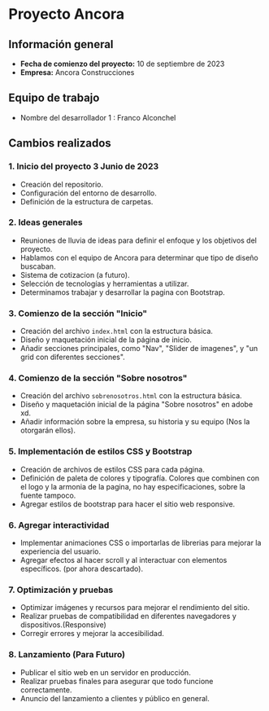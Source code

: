 # Proyecto Ancora

## Información general
- **Fecha de comienzo del proyecto:** 10 de septiembre de 2023
- **Empresa:** Ancora Construcciones

## Equipo de trabajo
- Nombre del desarrollador 1 : Franco Alconchel

## Cambios realizados

### 1. Inicio del proyecto 3 Junio de 2023
- Creación del repositorio.
- Configuración del entorno de desarrollo.
- Definición de la estructura de carpetas.

### 2. Ideas generales
- Reuniones de lluvia de ideas para definir el enfoque y los objetivos del proyecto.
- Hablamos con el equipo de Ancora para determinar que tipo de diseño buscaban.
- Sistema de cotizacion (a futuro).
- Selección de tecnologías y herramientas a utilizar.
- Determinamos trabajar y desarrollar la pagina con Bootstrap.

### 3. Comienzo de la sección "Inicio"
- Creación del archivo `index.html` con la estructura básica.
- Diseño y maquetación inicial de la página de inicio.
- Añadir secciones principales, como "Nav", "Slider de imagenes",  y "un grid con diferentes secciones".

### 4. Comienzo de la sección "Sobre nosotros"
- Creación del archivo `sobrenosotros.html` con la estructura básica.
- Diseño y maquetación inicial de la página "Sobre nosotros" en adobe xd.
- Añadir información sobre la empresa, su historia y su equipo (Nos la otorgarán ellos).

### 5. Implementación de estilos CSS y Bootstrap
- Creación de archivos de estilos CSS para cada página.
- Definición de paleta de colores y tipografía. Colores que combinen con el logo y la armonia de la pagina, no hay especificaciones, sobre la fuente tampoco.
- Agregar estilos de bootstrap para hacer el sitio web responsive.

### 6. Agregar interactividad
- Implementar animaciones CSS o importarlas de librerias para mejorar la experiencia del usuario.
- Agregar efectos al hacer scroll y al interactuar con elementos específicos. (por ahora descartado).

### 7. Optimización y pruebas
- Optimizar imágenes y recursos para mejorar el rendimiento del sitio.
- Realizar pruebas de compatibilidad en diferentes navegadores y dispositivos.(Responsive)
- Corregir errores y mejorar la accesibilidad.

### 8. Lanzamiento (Para Futuro)
- Publicar el sitio web en un servidor en producción.
- Realizar pruebas finales para asegurar que todo funcione correctamente.
- Anuncio del lanzamiento a clientes y público en general.

